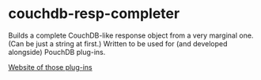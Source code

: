 couchdb-resp-completer
======================

Builds a complete CouchDB-like response object from a very marginal one.
(Can be just a string at first.) Written to be used for (and developed
alongside) PouchDB plug-ins.

[Website of those plug-ins](http://python-pouchdb.marten-de-vries.nl/plugins.html)
